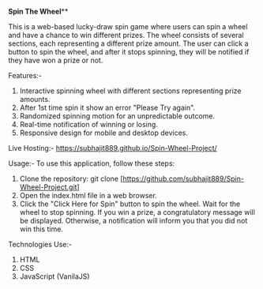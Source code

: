 ****************Spin The Wheel******************

This is a web-based lucky-draw spin game where users can spin a wheel and have a chance to win different prizes. The wheel consists of several sections, each representing a different prize amount. The user can click a button to spin the wheel, and after it stops spinning, they will be notified if they have won a prize or not.

Features:-
1. Interactive spinning wheel with different sections representing prize amounts.
2. After 1st time spin it show an error "Please Try again". 
2. Randomized spinning motion for an unpredictable outcome.
3. Real-time notification of winning or losing.
4. Responsive design for mobile and desktop devices.

Live Hosting:- https://subhajit889.github.io/Spin-Wheel-Project/

Usage:-
To use this application, follow these steps:

1. Clone the repository: git clone [https://github.com/subhajit889/Spin-Wheel-Project.git]
2. Open the index.html file in a web browser.
3. Click the "Click Here for Spin" button to spin the wheel.
Wait for the wheel to stop spinning.
If you win a prize, a congratulatory message will be displayed. Otherwise, a notification will inform you that you did not win this time.

Technologies Use:-
1. HTML
2. CSS
3. JavaScript (VanilaJS)


